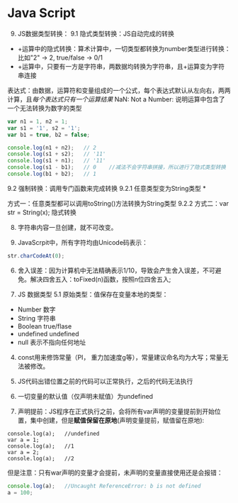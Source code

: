 # Java Script
9. JS数据类型转换：
9.1 隐式类型转换：JS自动完成的转换
* +运算中的隐式转换：算术计算中，一切类型都转换为number类型进行转换：比如"2" -> 2, true/false -> 0/1
* +运算中，只要有一方是字符串，两数据均转换为字符串，且+运算变为字符串连接

表达式：由数据，运算符和变量组成的一个公式，每个表达式默认从左向右，两两计算，且*每个表达式只有一个运算结果*
NaN: Not a Number: 说明运算中包含了一个无法转换为数字的类型
``` javascript
var n1 = 1, n2 = 1;
var s1 = '1', s2 = '1';
var b1 = true, b2 = false;

console.log(n1 + n2);   // 2
console.log(s1 + s2);   // '11'
console.log(s1 + n1);   // '11'
console.log(s1 - b1);   // 0    //减法不会字符串拼接，所以进行了隐式类型转换
console.log(b1 + b2);   // 1
```
9.2 强制转换：调用专门函数来完成转换
9.2.1 任意类型变为String类型
* 

方式一：任意类型都可以调用toString()方法转换为String类型
9.2.2 方式二：var str = String(x); 隐式转换

8. 字符串内容一旦创建，就不可改变。

7. JavaScrpit中，所有字符均由Unicode码表示：
``` javascript
str.charCodeAt(0);
```

6. 舍入误差：因为计算机中无法精确表示1/10，导致会产生舍入误差，不可避免。解决四舍五入：toFixed(n)函数，按照n位四舍五入;

5. JS 数据类型
5.1 原始类型：值保存在变量本地的类型：
* Number    数字
* String    字符串
* Boolean   true/flase
* undefined undefined
* null      表示不指向任何地址
4. const用来修饰常量（PI， 重力加速度g等），常量建议命名均为大写；常量无法被修改。



3. JS代码出错位置之前的代码可以正常执行，之后的代码无法执行

2. 一切变量的默认值（仅声明未赋值）为undefined

1. 声明提前：JS程序在正式执行之前，会将所有var声明的变量提前到开始位置，集中创建，但是**赋值保留在原地**(声明变量提前，赋值留在原地):

``` javascrpit
console.log(a);   //undefined
var a = 1;
console.log(a);   //1
var a = 2;
console.log(a);   //2
```

但是注意：只有war声明的变量才会提前，未声明的变量直接使用还是会报错：

``` javascript
console.log(a);   //Uncaught ReferenceError: b is not defined
a = 100;
```
